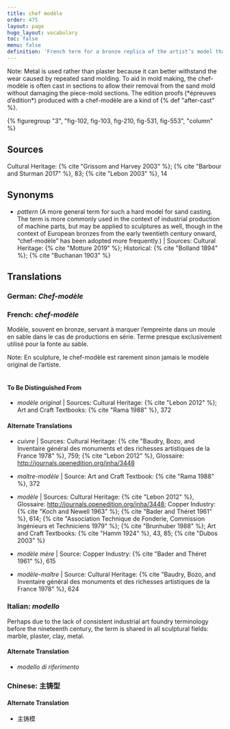 ```yaml
---
title: chef modèle
order: 475
layout: page
hugo_layout: vocabulary
toc: false
menu: false
definition: 'French term for a bronze replica of the artist’s model that is used to make molds for the production of large editions in sand casting. In rare cases, a chef-modèle has been used in lost-wax casting.'
---
```


<div class="backmatter">
Note: Metal is used rather than plaster because it can better withstand the wear caused by repeated sand molding. To aid in mold making, the chef-modèle is often cast in sections to allow their removal from the sand mold without damaging the piece-mold sections. The edition proofs (*épreuves d’édition*) produced with a chef-modèle are a kind of {% def "after-cast" %}.
</div>

{% figuregroup "3", "fig-102, fig-103, fig-210, fig-531, fig-553", "column" %}

## Sources

Cultural Heritage: {% cite "Grissom and Harvey 2003" %}; {% cite "Barbour and Sturman 2017" %}, 83; {% cite "Lebon 2003" %}, 14

## Synonyms

- *pattern* (A more general term for such a hard model for sand casting. The term is more commonly used in the context of industrial production of machine parts, but may be applied to sculptures as well, though in the context of European bronzes from the early twentieth century onward, “chef-modèle” has been adopted more frequently.) | Sources: Cultural Heritage: {% cite "Motture 2019" %}; Historical: {% cite "Bolland 1894" %}; {% cite "Buchanan 1903" %}

## Translations

<div class="accordion">

### **German**: *Chef-modèle*

### **French**: *chef-modèle*

Modèle, souvent en bronze, servant à marquer l’empreinte dans un moule en sable dans le cas de productions en série. Terme presque exclusivement utilisé pour la fonte au sable.

<div class="backmatter">
Note: En sculpture, le chef-modèle est rarement sinon jamais le modèle original de l’artiste.
</div>

</br>

#### To Be Distinguished From

- *modèle original* | Sources: Cultural Heritage: {% cite "Lebon 2012" %}; Art and Craft Textbooks: {% cite "Rama 1988" %}, 372

#### Alternate Translations

- *cuivre* | Sources: Cultural Heritage: {% cite "Baudry, Bozo, and Inventaire général des monuments et des richesses artistiques de la France 1978" %}, 759; {% cite "Lebon 2012" %}, Glossaire: <http://journals.openedition.org/inha/3448>

- *maître-modèle* | Source: Art and Craft Textbook: {% cite "Rama 1988" %}, 372

- *modèle* | Sources: Cultural Heritage: {% cite "Lebon 2012" %}, Glossaire: <http://journals.openedition.org/inha/3448>; Copper Industry: {% cite "Koch and Newell 1963" %}; {% cite "Bader and Théret 1961" %}, 614; {% cite "Association Technique de Fonderie, Commission Ingénieurs et Techniciens 1979" %}; {% cite "Brunhuber 1988" %}; Art and Craft Textbooks: {% cite "Hamm 1924" %}, 43, 85; {% cite "Dubos 2003" %}

- *modèle mère* | Source: Copper Industry: {% cite "Bader and Théret 1961" %}, 615

- *modèle-maître* | Source: Cultural Heritage: {% cite "Baudry, Bozo, and Inventaire général des monuments et des richesses artistiques de la France 1978" %}, 624

### **Italian**: *modello*

Perhaps due to the lack of consistent industrial art foundry terminology before the nineteenth century, the term is shared in all sculptural fields: marble, plaster, clay, metal.

#### Alternate Translation

- *modello di riferimento*

### **Chinese**: 主铸型

#### Alternate Translation

- 主铸模

</div>
